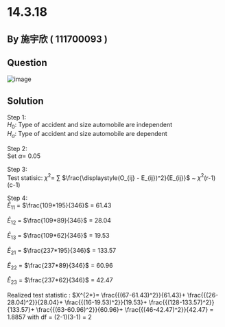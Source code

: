 # 14.3.18

## By 施宇欣 ( 111700093 )

## Question
![image](https://github.com/HWTeng-Course/202402-Statistics/assets/162299840/d694cc27-52c9-46cd-81a8-6cea5770638a)

## Solution
Step 1: \
$H_0$: Type of accident and size automobile are independent \
$H_a$: Type of accident and size automobile are dependent

Step 2: \
Set $\alpha$= 0.05

Step 3: \
Test statisic: $\chi^2$= $\sum$ $\frac{\displaystyle(O_{ij} - E_{ij})^2}{E_{ij}}$ ~ $\chi^2$(r-1)(c-1)

Step 4: \
$\hat{E}_{11}$ = $\frac{109*195}{346}$ = 61.43 

$\hat{E}_{12}$ = $\frac{109*89}{346}$ = 28.04

$\hat{E}_{13}$ = $\frac{109*62}{346}$ = 19.53

$\hat{E}_{21}$ = $\frac{237*195}{346}$ = 133.57

$\hat{E}_{22}$ = $\frac{237*89}{346}$ = 60.96

$\hat{E}_{23}$ = $\frac{237*62}{346}$ = 42.47

Realized test statistic : 
$X^{2*}= \frac{{(67-61.43)^2}}{61.43}+ \frac{{(26-28.04)^2}}{28.04}+ \frac{{(16-19.53)^2}}{19.53}+ \frac{{(128-133.57)^2}}{133.57}+ \frac{{(63-60.96)^2}}{60.96}+ \frac{{(46-42.47)^2}}{42.47} = 1.8857 with df = (2-1)(3-1) = 2








